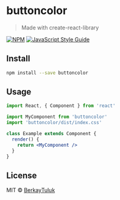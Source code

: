 # buttoncolor

> Made with create-react-library

[![NPM](https://img.shields.io/npm/v/buttoncolor.svg)](https://www.npmjs.com/package/buttoncolor) [![JavaScript Style Guide](https://img.shields.io/badge/code_style-standard-brightgreen.svg)](https://standardjs.com)

## Install

```bash
npm install --save buttoncolor
```

## Usage

```jsx
import React, { Component } from 'react'

import MyComponent from 'buttoncolor'
import 'buttoncolor/dist/index.css'

class Example extends Component {
  render() {
    return <MyComponent />
  }
}
```

## License

MIT © [BerkayTuluk](https://github.com/BerkayTuluk)
